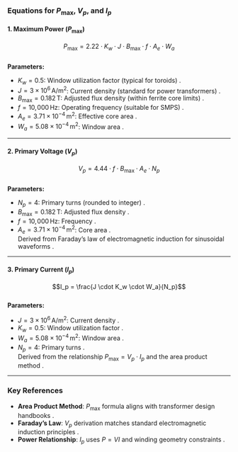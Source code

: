 ### **Equations for $P_{\text{max}}$, $V_p$, and $I_p$**  

#### **1. Maximum Power ($P_{\text{max}}$)**  
$$P_{\text{max}} = 2.22 \cdot K_w \cdot J \cdot B_{\text{max}} \cdot f \cdot A_e \cdot W_a$$  
**Parameters:**  
- $K_w = 0.5$: Window utilization factor (typical for toroids) .  
- $J = 3 \times 10^6 \, \text{A/m}^2$: Current density (standard for power transformers) .  
- $B_{\text{max}} = 0.182 \, \text{T}$: Adjusted flux density (within ferrite core limits) .  
- $f = 10,\!000 \, \text{Hz}$: Operating frequency (suitable for SMPS) .  
- $A_e = 3.71 \times 10^{-4} \, \text{m}^2$: Effective core area .  
- $W_a = 5.08 \times 10^{-4} \, \text{m}^2$: Window area .  

---

#### **2. Primary Voltage ($V_p$)**  
$$V_p = 4.44 \cdot f \cdot B_{\text{max}} \cdot A_e \cdot N_p$$  
**Parameters:**  
- $N_p = 4$: Primary turns (rounded to integer) .  
- $B_{\text{max}} = 0.182 \, \text{T}$: Adjusted flux density .  
- $f = 10,\!000 \, \text{Hz}$: Frequency .  
- $A_e = 3.71 \times 10^{-4} \, \text{m}^2$: Core area .  
Derived from Faraday’s law of electromagnetic induction for sinusoidal waveforms .  

---

#### **3. Primary Current ($I_p$)**  
$$I_p = \frac{J \cdot K_w \cdot W_a}{N_p}$$  
**Parameters:**  
- $J = 3 \times 10^6 \, \text{A/m}^2$: Current density .  
- $K_w = 0.5$: Window utilization factor .  
- $W_a = 5.08 \times 10^{-4} \, \text{m}^2$: Window area .  
- $N_p = 4$: Primary turns .  
Derived from the relationship $P_{\text{max}} = V_p \cdot I_p$ and the area product method .  

---

### **Key References**  
- **Area Product Method**: $P_{\text{max}}$ formula aligns with transformer design handbooks .  
- **Faraday’s Law**: $V_p$ derivation matches standard electromagnetic induction principles .  
- **Power Relationship**: $I_p$ uses $P = VI$ and winding geometry constraints .  

